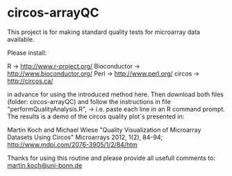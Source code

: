 circos-arrayQC
==============

This project is for making standard quality tests for microarray data available.

Please install:

R -> http://www.r-project.org/
Bioconductor -> http://www.bioconductor.org/
Perl -> http://www.perl.org/
circos -> http://circos.ca/

in advance for using the introduced method here.
Then download both files (folder: circos-arrayQC) and follow the instructions in file "performQualityAnalysis.R", 
-> i.e. paste each line in an R command prompt.
The results is a demo of the circos quality plot´s presented in:

Martin Koch and Michael Wiese "Quality Visualization of Microarray Datasets Using Circos"
Microarrays 2012, 1(2), 84-94; http://www.mdpi.com/2076-3905/1/2/84/htm

Thanks for using this routine
and please provide all usefull comments to:
martin.koch@uni-bonn.de